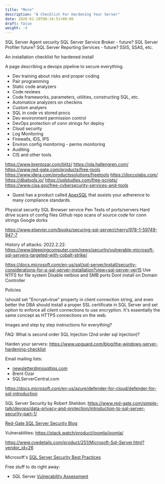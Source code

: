 ```yaml
---
title: "More"
description: "A Checklist For Hardening Your Server"
date: 2020-01-28T00:34:51+09:00
draft: false
weight: -4
---
```



SQL Server Agent security
SQL Server Service Broker - future?
SQL Server Profiler future?
SQL Server Reporting Services - future?
SSIS, SSAS, etc.

An installation checklist for hardened install

A page describing a devops pipeline to secure everything.
* Dev training about risks and proper coding
* Pair programming
* Static code analyzers
* Code reviews
* Code frameworks, parameters, utilities, constructing SQL, etc.
* Automatice analyzers on checkins
* Custom analyers
* SQL in code vs stored procs
* Dev environment permission control
* DevOps protection of conn strings for deploy
* Cloud security
* Log Monitoring
* Firewalls, IDS, IPS
* Environ config monitoring - perms monitoring
* Auditing
* CIS and other tools

https://www.brentozar.com/blitz/
https://ola.hallengren.com/
https://www.red-gate.com/products/free-tools
https://www.idera.com/productssolutions/freetools
https://doccolabs.com/
https://dbatools.io/
https://sqlstudies.com/free-scripts/
https://www.cisa.gov/free-cybersecurity-services-and-tools
 
* Quest has a product called [ApexSQL](https://apexsql.com/) that assists your adherence to many compliance standards.

Physical security
SQL Browser service
Pen Tests of ports/servers
Hard drive scans of config files
Github repo scans of source code for conn strings
Google dorks

https://www.elsevier.com/books/securing-sql-server/cherry/978-1-59749-947-7


History of attacks:
2022.2.22: https://www.bleepingcomputer.com/news/security/vulnerable-microsoft-sql-servers-targeted-with-cobalt-strike/

https://docs.microsoft.com/en-us/sql/sql-server/install/security-considerations-for-a-sql-server-installation?view=sql-server-ver15
Use NTFS for file system
Disable netbios and SMB ports
Dont install on Domain Controller

Policies

\should set "Encrypt=true" property in client connection string, and even better the DBA should install a proper SSL certificate in SQL Server and set option to enforce all client connections to use encryption. It's essentially the same concept as HTTPS connections on the web.

Images and step by step instructions for everything?

FAQ: What is second order SQL Injection (2nd order sql injection)?

Harden your servers: https://www.upguard.com/blog/the-windows-server-hardening-checklist

Email mailing lists:
* newsletter@mssqltips.com
* Brent Ozar
* SQLServerCentral.com

https://docs.microsoft.com/en-us/azure/defender-for-cloud/defender-for-sql-introduction

SQL Server Security by Robert Sheldon:
https://www.red-gate.com/simple-talk/devops/data-privacy-and-protection/introduction-to-sql-server-security-part-1/


[Red-Gate SQL Server Security Blog](https://www.red-gate.com/simple-talk/databases/sql-server/security/)

Vulnerablities:
https://stack.watch/product/joomla/joomla/

https://www.cvedetails.com/product/251/Microsoft-Sql-Server.html?vendor_id=26

Microsoft's [SQL Server Security Best Practices](https://docs.microsoft.com/en-us/sql/relational-databases/security/sql-server-security-best-practices)

Free stuff to do right away:
* SQL Server [Vulnerability Assessment](https://docs.microsoft.com/en-us/sql/relational-databases/security/sql-vulnerability-assessment)
